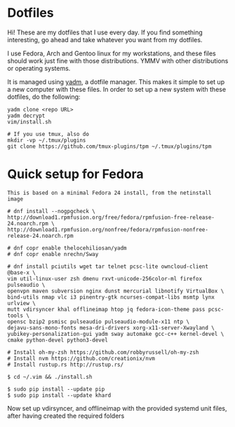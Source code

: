 # Dotfiles

Hi! These are my dotfiles that I use every day. If you find something
interesting, go ahead and take whatever you want from my dotfiles.

I use Fedora, Arch and Gentoo linux for my workstations, and these files should
work just fine with those distributions. YMMV with other distributions or
operating systems.

It is managed using [yadm](https://github.com/TheLocehiliosan/yadm/), a dotfile
manager. This makes it simple to set up a new computer with these files. In
order to set up a new system with these dotfiles, do the following:

    yadm clone <repo URL>
    yadm decrypt
    vim/install.sh

    # If you use tmux, also do
    mkdir -vp ~/.tmux/plugins
    git clone https://github.com/tmux-plugins/tpm ~/.tmux/plugins/tpm

# Quick setup for Fedora

    This is based on a minimal Fedora 24 install, from the netinstall image

    # dnf install --nogpgcheck \
    http://download1.rpmfusion.org/free/fedora/rpmfusion-free-release-24.noarch.rpm \
    http://download1.rpmfusion.org/nonfree/fedora/rpmfusion-nonfree-release-24.noarch.rpm

    # dnf copr enable thelocehiliosan/yadm
    # dnf copr enable nrechn/Sway

    # dnf install pciutils wget tar telnet pcsc-lite owncloud-client @base-x \
    vim util-linux-user zsh dmenu rxvt-unicode-256color-ml firefox pulseaudio \
    openvpn maven subversion nginx dunst mercurial libnotify VirtualBox \
    bind-utils nmap vlc i3 pinentry-gtk ncurses-compat-libs msmtp lynx urlview \
    mutt vdirsyncer khal offlineimap htop jq fedora-icon-theme pass pcsc-tools \
    opensc bzip2 psmisc pulseaudio pulseaudio-module-x11 ntp \
    dejavu-sans-mono-fonts mesa-dri-drivers xorg-x11-server-Xwayland \
    yubikey-personalization-gui yadm sway automake gcc-c++ kernel-devel \
    cmake python-devel python3-devel

    # Install oh-my-zsh https://github.com/robbyrussell/oh-my-zsh
    # Install nvm https://github.com/creationix/nvm
    # Install rustup.rs http://rustup.rs/

    $ cd ~/.vim && ./install.sh

    $ sudo pip install --update pip
    $ sudo pip install --update khard

Now set up vdirsyncer, and offlineimap with the provided systemd unit files,
after having created the required folders

